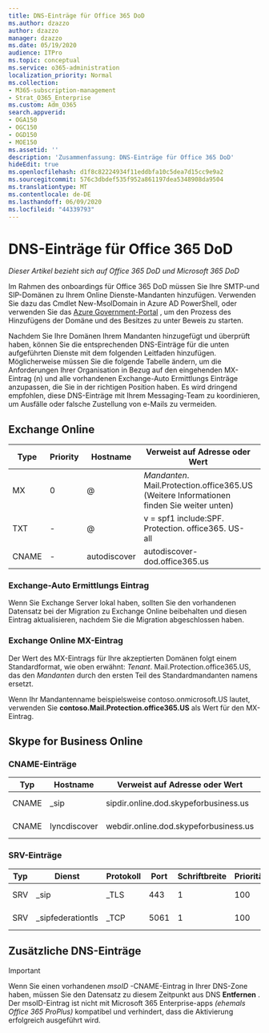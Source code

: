```yaml
---
title: DNS-Einträge für Office 365 DoD
ms.author: dzazzo
author: dzazzo
manager: dzazzo
ms.date: 05/19/2020
audience: ITPro
ms.topic: conceptual
ms.service: o365-administration
localization_priority: Normal
ms.collection:
- M365-subscription-management
- Strat_O365_Enterprise
ms.custom: Adm_O365
search.appverid:
- OGA150
- OGC150
- OGD150
- MOE150
ms.assetid: ''
description: 'Zusammenfassung: DNS-Einträge für Office 365 DoD'
hideEdit: true
ms.openlocfilehash: d1f8c82224934f11eddbfa10c5dea7d15cc9e9a2
ms.sourcegitcommit: 576c3dbdef535f952a861197dea5348908da9504
ms.translationtype: MT
ms.contentlocale: de-DE
ms.lasthandoff: 06/09/2020
ms.locfileid: "44339793"
---
```

# <a name="dns-records-for-office-365-dod"></a>DNS-Einträge für Office 365 DoD

*Dieser Artikel bezieht sich auf Office 365 DoD und Microsoft 365 DoD*

Im Rahmen des onboardings für Office 365 DoD müssen Sie Ihre SMTP-und SIP-Domänen zu Ihrem Online Dienste-Mandanten hinzufügen.  Verwenden Sie dazu das Cmdlet New-MsolDomain in Azure AD PowerShell, oder verwenden Sie das [Azure Government-Portal](https://portal.azure.us) , um den Prozess des Hinzufügens der Domäne und des Besitzes zu unter Beweis zu starten.

Nachdem Sie Ihre Domänen Ihrem Mandanten hinzugefügt und überprüft haben, können Sie die entsprechenden DNS-Einträge für die unten aufgeführten Dienste mit dem folgenden Leitfaden hinzufügen.  Möglicherweise müssen Sie die folgende Tabelle ändern, um die Anforderungen Ihrer Organisation in Bezug auf den eingehenden MX-Eintrag (n) und alle vorhandenen Exchange-Auto Ermittlungs Einträge anzupassen, die Sie in der richtigen Position haben.  Es wird dringend empfohlen, diese DNS-Einträge mit Ihrem Messaging-Team zu koordinieren, um Ausfälle oder falsche Zustellung von e-Mails zu vermeiden.

## <a name="exchange-online"></a>Exchange Online

| Type | Priority | Hostname | Verweist auf Adresse oder Wert | TTL |
| --- | --- | --- | --- | --- |
| MX | 0 | @ | *Mandanten*. Mail.Protection.office365.US (Weitere Informationen finden Sie weiter unten) | 1 Hour |
| TXT | - | @ | v = spf1 include:SPF. Protection. office365. US-all | 1 Hour |
| CNAME | - | autodiscover | autodiscover-dod.office365.us | 1 Hour |

### <a name="exchange-autodiscover-record"></a>Exchange-Auto Ermittlungs Eintrag

Wenn Sie Exchange Server lokal haben, sollten Sie den vorhandenen Datensatz bei der Migration zu Exchange Online beibehalten und diesen Eintrag aktualisieren, nachdem Sie die Migration abgeschlossen haben.

### <a name="exchange-online-mx-record"></a>Exchange Online MX-Eintrag

Der Wert des MX-Eintrags für Ihre akzeptierten Domänen folgt einem Standardformat, wie oben erwähnt: *Tenant*. Mail.Protection.office365.US, das den *Mandanten* durch den ersten Teil des Standardmandanten namens ersetzt.

Wenn Ihr Mandantenname beispielsweise contoso.onmicrosoft.US lautet, verwenden Sie **contoso.Mail.Protection.office365.US** als Wert für den MX-Eintrag.

## <a name="skype-for-business-online"></a>Skype for Business Online

### <a name="cname-records"></a>CNAME-Einträge

| Typ | Hostname | Verweist auf Adresse oder Wert | TTL |
| --- | --- | --- | --- |
| CNAME | _sip | sipdir.online.dod.skypeforbusiness.us | 1 Hour |
| CNAME | lyncdiscover | webdir.online.dod.skypeforbusiness.us | 1 Hour | 

### <a name="srv-records"></a>SRV-Einträge

| Typ | Dienst | Protokoll | Port | Schriftbreite | Priorität | Name | Ziel | TTL |
| --- | --- | --- | --- | --- | --- | --- | --- | --- |
| SRV | \_sip | \_TLS | 443 | 1  | 100 | @ | sipdir.online.dod.skypeforbusiness.us | 1 Hour |
| SRV | \_sipfederationtls | \_TCP | 5061 | 1  | 100 | @ | sipfed.online.dod.skypeforbusiness.us | 1 Hour |

## <a name="additional-dns-records"></a>Zusätzliche DNS-Einträge

> [!IMPORTANT]
> Wenn Sie einen vorhandenen *msoID* -CNAME-Eintrag in Ihrer DNS-Zone haben, müssen Sie den Datensatz zu diesem Zeitpunkt aus DNS **Entfernen** .  Der msoID-Eintrag ist nicht mit Microsoft 365 Enterprise-apps *(ehemals Office 365 ProPlus)* kompatibel und verhindert, dass die Aktivierung erfolgreich ausgeführt wird.
